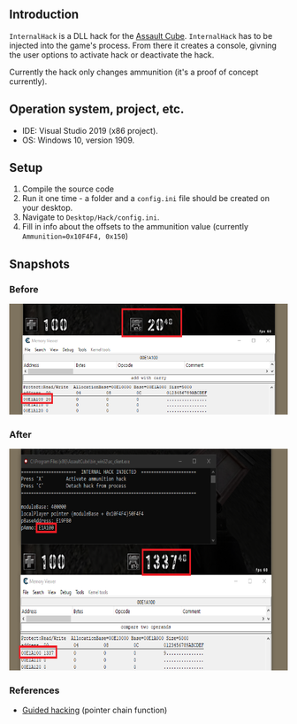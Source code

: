 ## Introduction 

`InternalHack` is a DLL hack for the [Assault Cube](https://assault.cubers.net/). 
`InternalHack` has to be injected into the game's process. From there it creates a console, givning the user options to activate hack or deactivate the hack. 

Currently the hack only changes ammunition (it's a proof of concept currently).

## Operation system, project, etc.

- IDE: Visual Studio 2019 (x86 project).
- OS: Windows 10, version 1909.

## Setup

1. Compile the source code
2. Run it one time - a folder and a `config.ini` file should be created on your desktop.
3. Navigate to `Desktop/Hack/config.ini`.
4. Fill in info about the offsets to the ammunition value (currently `Ammunition=0x10F4F4, 0x150`)

## Snapshots

### Before

<img src="https://github.com/christianshub/InternalHack/blob/master/Snapshots/BeforeHack.png" height="200" width="600">

### After

<img src="https://github.com/christianshub/InternalHack/blob/master/Snapshots/AfterHack.png" height="400" width="600">


### References


- [Guided hacking](https://guidedhacking.com/threads/finddmaaddy-c-multilevel-pointer-function.6292/) (pointer chain function)
